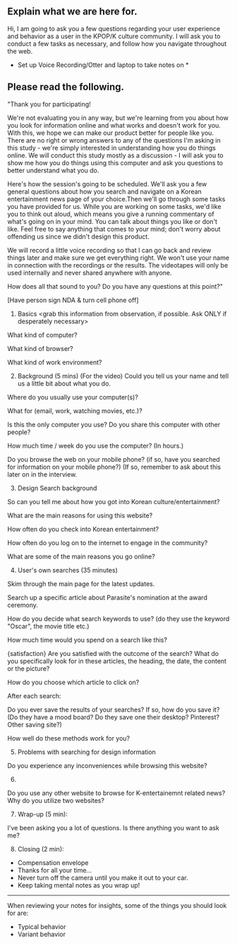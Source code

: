 ## Explain what we are here for.

Hi, I am going to ask you a few questions regarding your user experience and behavior as a user in the KPOP/K culture community. I will ask you to conduct a few tasks as necessary, and follow how you navigate throughout the web.
	
* Set up Voice Recording/Otter and laptop to take notes on * 

## Please read the following.

"Thank you for participating!

We're not evaluating you in any way, but we're learning from you about how you look for information online and what works and doesn't work for you. With this, we hope we can make our product better for people like you. There are no right or wrong answers to any of the questions I'm asking in this study - we're simply interested in understanding how you do things online. We will conduct this study mostly as a discussion - I will ask you to show me how you do things using this computer and ask you questions to better understand what you do.

Here's how the session's going to be scheduled. We'll ask you a few general questions about how you search and navigate on a Korean entertainment news page of your choice.Then we'll go through some tasks you have provided for us. While you are working on some tasks, we'd like you to think out aloud, which means you give a running commentary of what's going on in your mind. You can talk about things you like or don't like. Feel free to say anything that comes to your mind; don't worry about offending us since we didn't design this product.

We will record a little voice recording so that I can go back and review things later and make sure we get everything right. We won't use your name in connection with the recordings or the results. The videotapes will only be used internally and never shared anywhere with anyone.

How does all that sound to you? Do you have any questions at this point?"

[Have person sign NDA & turn cell phone off] 

1. Basics <grab this information from observation, if possible. Ask ONLY if desperately necessary>

What kind of computer?

What kind of browser?

What kind of work environment?


2. Background (5 mins)
(For the video) Could you tell us your name and tell us a little bit about what you do.

Where do you usually use your computer(s)?

What for (email, work, watching movies, etc.)?

Is this the only computer you use? Do you share this computer with other people?

How much time / week do you use the computer? (In hours.)


Do you browse the web on your mobile phone? (if so, have you searched for information on your mobile phone?) (If so, remember to ask about this later on in the interview.


3. Design Search background 

So can you tell me about how you got into Korean culture/entertainment?

What are the main reasons for using this website?

How often do you check into Korean entertainment?

How often do you log on to the internet to engage in the community?

What are some of the main reasons you go online?


4. User's own searches (35 minutes)

Skim through the main page for the latest updates.

Search up a specific article about Parasite's nomination at the award ceremony. 

How do you decide what search keywords to use? (do they use the keyword "Oscar", the movie title etc.)

How much time would you spend on a search like this?

{satisfaction} Are you satisfied with the outcome of the search? What do you specifically look for in these articles, the heading, the date, the content or the picture?

How do you choose which article to click on?

After each search:

Do you ever save the results of your searches? If so, how do you save it? (Do they have a mood board? Do they save one their desktop? Pinterest? Other saving site?)

How well do these methods work for you?


5. Problems with searching for design information

Do you experience any inconveniences while browsing this website?

6.
Do you use any other website to browse for K-entertainemnt related news? 
Why do you utilize two websites?


7. Wrap-up (5 min):

I've been asking you a lot of questions. Is there anything you want to ask me?


8. Closing (2 min):
* Compensation envelope
* Thanks for all your time...
* Never turn off the camera until you make it out to your car.
* Keep taking mental notes as you wrap up!
------------------------------------------
When reviewing your notes for insights, some of the things you should look for are:
* Typical behavior
* Variant behavior

